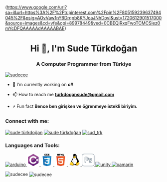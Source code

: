 (https://www.google.com/url?sa=i&url=https%3A%2F%2Ftr.pinterest.com%2Fpin%2F805159239637494045%2F&psig=AOvVaw1nY6Drqpb8KYJcaJNhDovI&ust=1720612901517000&source=images&cd=vfe&opi=89978449&ved=0CBEQjRxqFwoTCMCSiez0mYcDFQAAAAAdAAAAABAE)
<h1 align="center">Hi 👋, I'm Sude Türkdoğan</h1>
<h3 align="center">A Computer Programmer from Türkiye</h3>

<p align="left"> <a href="https://github.com/ryo-ma/github-profile-trophy"><img src="https://github-profile-trophy.vercel.app/?username=sudecee" alt="sudecee" /></a> </p>

- 🔭 I’m currently working on **c#**

- 📫 How to reach me **turkdogansude@gmail.com**

- ⚡ Fun fact **Bence ben girişken ve öğrenmeye istekli biriyim.**

<h3 align="left">Connect with me:</h3>
<p align="left">
<a href="https://linkedin.com/in/sude türkdoğan" target="blank"><img align="center" src="https://raw.githubusercontent.com/rahuldkjain/github-profile-readme-generator/master/src/images/icons/Social/linked-in-alt.svg" alt="sude türkdoğan" height="30" width="40" /></a>
<a href="https://fb.com/sude türkdoğan" target="blank"><img align="center" src="https://raw.githubusercontent.com/rahuldkjain/github-profile-readme-generator/master/src/images/icons/Social/facebook.svg" alt="sude türkdoğan" height="30" width="40" /></a>
<a href="https://instagram.com/sud_trk" target="blank"><img align="center" src="https://raw.githubusercontent.com/rahuldkjain/github-profile-readme-generator/master/src/images/icons/Social/instagram.svg" alt="sud_trk" height="30" width="40" /></a>
</p>

<h3 align="left">Languages and Tools:</h3>
<p align="left"> <a href="https://www.arduino.cc/" target="_blank" rel="noreferrer"> <img src="https://cdn.worldvectorlogo.com/logos/arduino-1.svg" alt="arduino" width="40" height="40"/> </a> <a href="https://www.w3schools.com/cs/" target="_blank" rel="noreferrer"> <img src="https://raw.githubusercontent.com/devicons/devicon/master/icons/csharp/csharp-original.svg" alt="csharp" width="40" height="40"/> </a> <a href="https://www.w3schools.com/css/" target="_blank" rel="noreferrer"> <img src="https://raw.githubusercontent.com/devicons/devicon/master/icons/css3/css3-original-wordmark.svg" alt="css3" width="40" height="40"/> </a> <a href="https://www.w3.org/html/" target="_blank" rel="noreferrer"> <img src="https://raw.githubusercontent.com/devicons/devicon/master/icons/html5/html5-original-wordmark.svg" alt="html5" width="40" height="40"/> </a> <a href="https://www.linux.org/" target="_blank" rel="noreferrer"> <img src="https://raw.githubusercontent.com/devicons/devicon/master/icons/linux/linux-original.svg" alt="linux" width="40" height="40"/> </a> <a href="https://www.photoshop.com/en" target="_blank" rel="noreferrer"> <img src="https://raw.githubusercontent.com/devicons/devicon/master/icons/photoshop/photoshop-line.svg" alt="photoshop" width="40" height="40"/> </a> <a href="https://unity.com/" target="_blank" rel="noreferrer"> <img src="https://www.vectorlogo.zone/logos/unity3d/unity3d-icon.svg" alt="unity" width="40" height="40"/> </a> <a href="https://dotnet.microsoft.com/apps/xamarin" target="_blank" rel="noreferrer"> <img src="https://raw.githubusercontent.com/detain/svg-logos/780f25886640cef088af994181646db2f6b1a3f8/svg/xamarin.svg" alt="xamarin" width="40" height="40"/> </a> </p>

<p><img align="left" src="https://github-readme-stats.vercel.app/api/top-langs?username=sudecee&show_icons=true&locale=en&layout=compact" alt="sudecee" /></p>

<p>&nbsp;<img align="center" src="https://github-readme-stats.vercel.app/api?username=sudecee&show_icons=true&locale=en" alt="sudecee" /></p>
